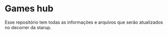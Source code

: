 #  Games hub

Esse repositório tem todas as informações e arquivos que serão atualizados no decorrer da starup.
